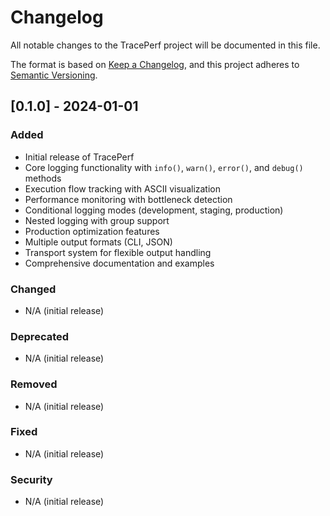 # Changelog

All notable changes to the TracePerf project will be documented in this file.

The format is based on [Keep a Changelog](https://keepachangelog.com/en/1.0.0/),
and this project adheres to [Semantic Versioning](https://semver.org/spec/v2.0.0.html).

## [0.1.0] - 2024-01-01

### Added
- Initial release of TracePerf
- Core logging functionality with `info()`, `warn()`, `error()`, and `debug()` methods
- Execution flow tracking with ASCII visualization
- Performance monitoring with bottleneck detection
- Conditional logging modes (development, staging, production)
- Nested logging with group support
- Production optimization features
- Multiple output formats (CLI, JSON)
- Transport system for flexible output handling
- Comprehensive documentation and examples

### Changed
- N/A (initial release)

### Deprecated
- N/A (initial release)

### Removed
- N/A (initial release)

### Fixed
- N/A (initial release)

### Security
- N/A (initial release) 